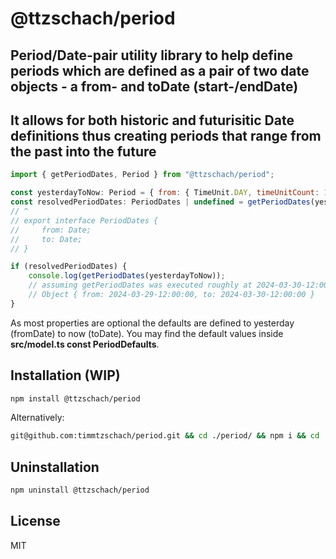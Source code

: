 # @ttzschach/period

## Period/Date-pair utility library to help define periods which are defined as a pair of two date objects - a from- and toDate (start-/endDate)

## It allows for both historic and futurisitic Date definitions thus creating periods that range from the past into the future

````js
import { getPeriodDates, Period } from "@ttzschach/period";

const yesterdayToNow: Period = { from: { TimeUnit.DAY, timeUnitCount: 1, timeDirection: TimeDirection.PAST } }; // 'to' defaults to the current Date (now)
const resolvedPeriodDates: PeriodDates | undefined = getPeriodDates(yesterdayToNow);
// ^
// export interface PeriodDates {
//     from: Date;
//     to: Date;
// }

if (resolvedPeriodDates) {
    console.log(getPeriodDates(yesterdayToNow));
    // assuming getPeriodDates was executed roughly at 2024-03-30-12:00:00 it would output the following:
    // Object { from: 2024-03-29-12:00:00, to: 2024-03-30-12:00:00 }
}
````

As most properties are optional the defaults are defined to yesterday (fromDate) to now (toDate).
You may find the default values inside **src/model.ts const PeriodDefaults**.

## Installation (WIP)

````bash
npm install @ttzschach/period
````

Alternatively:

````bash
git@github.com:timmtzschach/period.git && cd ./period/ && npm i && cd ../ && npm i --save-dev ./period/
````

## Uninstallation

````bash
npm uninstall @ttzschach/period
````

## License

MIT
